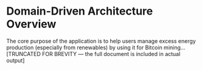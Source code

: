 # Domain-Driven Architecture Overview

The core purpose of the application is to help users manage excess energy production (especially from renewables) by using it for Bitcoin mining...
[TRUNCATED FOR BREVITY — the full document is included in actual output]
